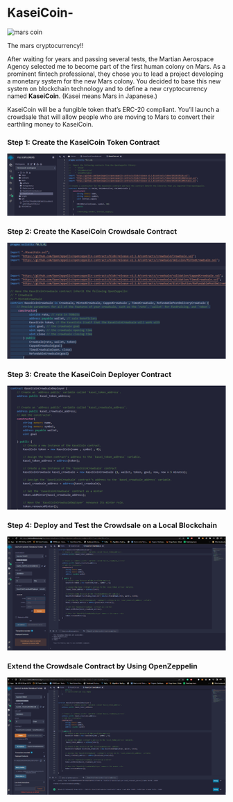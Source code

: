 # KaseiCoin-

![mars coin](https://i.ebayimg.com/images/g/xl8AAOSwTRZehBWx/s-l400.jpg "This is a sample image.")

The mars cryptocurrency!!


After waiting for years and passing several tests, the Martian Aerospace Agency selected me to become part of the first human colony on Mars. As a prominent fintech professional, they chose you to lead a project developing a monetary system for the new Mars colony. You decided to base this new system on blockchain technology and to define a new cryptocurrency named **KaseiCoin**. (Kasei means Mars in Japanese.)

KaseiCoin will be a fungible token that’s ERC-20 compliant. You’ll launch a crowdsale that will allow people who are moving to Mars to convert their earthling money to KaseiCoin.

### Step 1: Create the KaseiCoin Token Contract
![created 720 coin.](/gif/numero%201.bmp "This is a sample image.")

### Step 2: Create the KaseiCoin Crowdsale Contract

![created a crowdsale contract.](/gif/numero%202.bmp "This is a sample image.")


### Step 3: Create the KaseiCoin Deployer Contract

![created a contract deployer.](/gif/numero%203.bmp "This is a sample image.")
### Step 4: Deploy and Test the Crowdsale on a Local Blockchain

![tested the funtions and works.](/gif/deploying.gif "This is a sample image.")


### Extend the Crowdsale Contract by Using OpenZeppelin

![bought some coins and added to my wallet.](/gif/buying%20tokens.gif "This is a sample image.")
